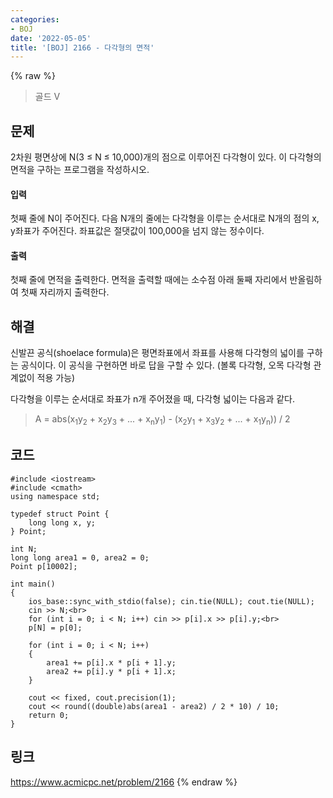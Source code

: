 ```yaml
---
categories:
- BOJ
date: '2022-05-05'
title: '[BOJ] 2166 - 다각형의 면적'
---
```


{% raw %}
> 골드 V<br>

## 문제
2차원 평면상에 N(3 ≤ N ≤ 10,000)개의 점으로 이루어진 다각형이 있다. 이 다각형의 면적을 구하는 프로그램을 작성하시오.

#### 입력
첫째 줄에 N이 주어진다. 다음 N개의 줄에는 다각형을 이루는 순서대로 N개의 점의 x, y좌표가 주어진다. 좌표값은 절댓값이 100,000을 넘지 않는 정수이다.

#### 출력
첫째 줄에 면적을 출력한다. 면적을 출력할 때에는 소수점 아래 둘째 자리에서 반올림하여 첫째 자리까지 출력한다.

## 해결
신발끈 공식(shoelace formula)은 평면좌표에서 좌표를 사용해 다각형의 넓이를 구하는 공식이다. 이 공식을 구현하면 바로 답을 구할 수 있다. (볼록 다각형, 오목 다각형 관계없이 적용 가능)

다각형을 이루는 순서대로 좌표가 n개 주어졌을 때, 다각형 넓이는 다음과 같다.
> A = abs(x<sub>1</sub>y<sub>2</sub> + x<sub>2</sub>y<sub>3</sub> + ... + x<sub>n</sub>y<sub>1</sub>) - (x<sub>2</sub>y<sub>1</sub> + x<sub>3</sub>y<sub>2</sub> + ... + x<sub>1</sub>y<sub>n</sub>)) / 2<br>

## 코드
```
#include <iostream>
#include <cmath>
using namespace std;

typedef struct Point {
	long long x, y;
} Point;

int N;
long long area1 = 0, area2 = 0;
Point p[10002];

int main()
{
	ios_base::sync_with_stdio(false); cin.tie(NULL); cout.tie(NULL);
	cin >> N;<br>
	for (int i = 0; i < N; i++) cin >> p[i].x >> p[i].y;<br>
	p[N] = p[0];

	for (int i = 0; i < N; i++)
	{
		area1 += p[i].x * p[i + 1].y;
		area2 += p[i].y * p[i + 1].x;
	}
	
	cout << fixed, cout.precision(1);
	cout << round((double)abs(area1 - area2) / 2 * 10) / 10;
	return 0;
}
```

## 링크
https://www.acmicpc.net/problem/2166
{% endraw %}